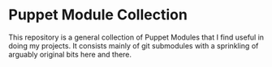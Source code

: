 # Puppet Module Collection
This repository is a general collection of Puppet Modules that I find useful in doing my projects. It consists mainly of git submodules with a sprinkling of arguably original bits here and there.